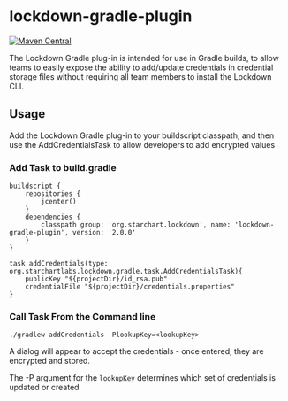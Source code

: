 # lockdown-gradle-plugin
[![Maven Central](https://img.shields.io/maven-central/v/org.starchartlabs.lockdown/lockdown-gradle-plugin.svg)](https://mvnrepository.com/artifact/org.starchartlabs.lockdown/lockdown-gradle-plugin)

The Lockdown Gradle plug-in is intended for use in Gradle builds, to allow teams to easily expose the ability to add/update credentials in credential storage files without requiring all team members to install the Lockdown CLI.

## Usage

Add the Lockdown Gradle plug-in to your buildscript classpath, and then use the AddCredentialsTask to allow developers to add encrypted values

### Add Task to build.gradle

```
buildscript {
    repositories {
        jcenter()
    }
    dependencies {
        classpath group: 'org.starchart.lockdown', name: 'lockdown-gradle-plugin', version: '2.0.0'
    }
}

task addCredentials(type: org.starchartlabs.lockdown.gradle.task.AddCredentialsTask){
    publicKey "${projectDir}/id_rsa.pub"
    credentialFile "${projectDir}/credentials.properties"
}
```

### Call Task From the Command line

```
./gradlew addCredentials -PlookupKey=<lookupKey>
```

A dialog will appear to accept the credentials - once entered, they are encrypted and stored.

The -P argument for the `lookupKey` determines which set of credentials is updated or created

